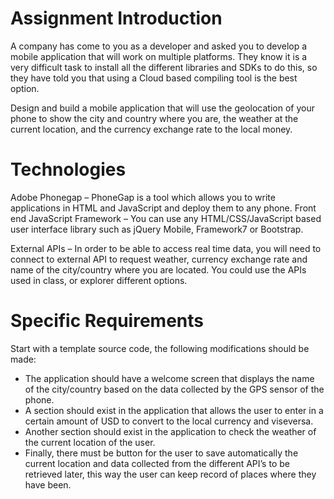 # Assignment Introduction 
A company has come to you as a developer and asked you to develop a mobile application that will work on multiple platforms. They know it is a very difficult task to install all the different libraries and SDKs to do this, so they have told you that using a Cloud based compiling tool is the best option. 

Design and build a mobile application that will use the geolocation of your phone to show the city and country where you are, the weather at the current location, and the currency exchange rate to the local money.

# Technologies 
Adobe Phonegap – PhoneGap is a tool which allows you to write applications in HTML and JavaScript and deploy them to any phone. 
Front end JavaScript Framework – You can use any HTML/CSS/JavaScript based user interface library such as jQuery Mobile, Framework7 or Bootstrap.  

External APIs – In order to be able to access real time data, you will need to connect to external API to request weather, currency exchange rate and name of the city/country where you are located. You could use the APIs used in class, or explorer different options. 
 
# Specific Requirements 
Start with a template source code, the following modifications should be made: 
 
* The application should have a welcome screen that displays the name of the city/country based on the data collected by the GPS sensor of the phone.  
* A section should exist in the application that allows the user to enter in a certain amount of USD to convert to the local currency and viseversa. 
* Another section should exist in the application to check the weather of the current location of the user.  
* Finally, there must be button for the user to save automatically the current location and data collected from the different API’s to be retrieved later, this way the user can keep record of places where they have been. 
